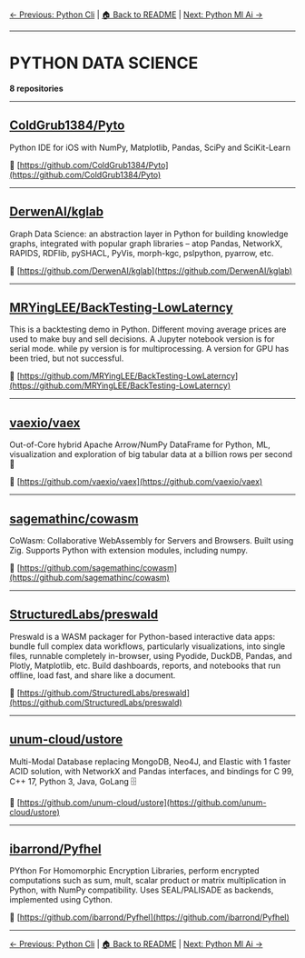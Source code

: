 [← Previous: Python Cli](python-cli.txt) | [🏠 Back to README](../README.md) | [Next: Python Ml Ai →](python-ml-ai.txt)

---

# PYTHON DATA SCIENCE

**8 repositories**

---

## [ColdGrub1384/Pyto](https://github.com/ColdGrub1384/Pyto)

Python IDE for iOS with NumPy, Matplotlib, Pandas, SciPy and SciKit-Learn

🔗 [https://github.com/ColdGrub1384/Pyto](https://github.com/ColdGrub1384/Pyto)

---

## [DerwenAI/kglab](https://github.com/DerwenAI/kglab)

Graph Data Science: an abstraction layer in Python for building knowledge graphs, integrated with popular graph libraries – atop Pandas, NetworkX, RAPIDS, RDFlib, pySHACL, PyVis, morph-kgc, pslpython, pyarrow, etc.

🔗 [https://github.com/DerwenAI/kglab](https://github.com/DerwenAI/kglab)

---

## [MRYingLEE/BackTesting-LowLaterncy](https://github.com/MRYingLEE/BackTesting-LowLaterncy)

This is a backtesting demo in Python. Different moving average prices are used to make buy and sell decisions. A Jupyter notebook version is for serial mode. while py version is for multiprocessing. A version for GPU has been tried, but not successful.

🔗 [https://github.com/MRYingLEE/BackTesting-LowLaterncy](https://github.com/MRYingLEE/BackTesting-LowLaterncy)

---

## [vaexio/vaex](https://github.com/vaexio/vaex)

Out-of-Core hybrid Apache Arrow/NumPy DataFrame for Python, ML, visualization and exploration of big tabular data at a billion rows per second 🚀

🔗 [https://github.com/vaexio/vaex](https://github.com/vaexio/vaex)

---

## [sagemathinc/cowasm](https://github.com/sagemathinc/cowasm)

CoWasm: Collaborative WebAssembly for Servers and Browsers.   Built using Zig.  Supports Python with extension modules, including numpy.

🔗 [https://github.com/sagemathinc/cowasm](https://github.com/sagemathinc/cowasm)

---

## [StructuredLabs/preswald](https://github.com/StructuredLabs/preswald)

Preswald is a WASM packager for Python-based interactive data apps: bundle full complex data workflows, particularly visualizations, into single files, runnable completely in-browser, using Pyodide, DuckDB, Pandas, and Plotly, Matplotlib, etc. Build dashboards, reports, and notebooks that run offline, load fast, and share like a document.

🔗 [https://github.com/StructuredLabs/preswald](https://github.com/StructuredLabs/preswald)

---

## [unum-cloud/ustore](https://github.com/unum-cloud/ustore)

Multi-Modal Database replacing MongoDB, Neo4J, and Elastic with 1 faster ACID solution, with NetworkX and Pandas interfaces, and bindings for C 99, C++ 17, Python 3, Java, GoLang 🗄️

🔗 [https://github.com/unum-cloud/ustore](https://github.com/unum-cloud/ustore)

---

## [ibarrond/Pyfhel](https://github.com/ibarrond/Pyfhel)

PYthon For Homomorphic Encryption Libraries, perform encrypted computations such as sum, mult, scalar product or matrix multiplication in Python, with NumPy compatibility. Uses SEAL/PALISADE as backends, implemented using Cython.

🔗 [https://github.com/ibarrond/Pyfhel](https://github.com/ibarrond/Pyfhel)

---


[← Previous: Python Cli](python-cli.txt) | [🏠 Back to README](../README.md) | [Next: Python Ml Ai →](python-ml-ai.txt)
